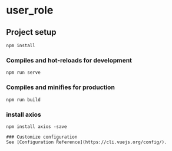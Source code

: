 # user_role

## Project setup
```
npm install
```

### Compiles and hot-reloads for development
```
npm run serve
```

### Compiles and minifies for production
```
npm run build
```
### install axios
```
npm install axios -save

### Customize configuration
See [Configuration Reference](https://cli.vuejs.org/config/).
